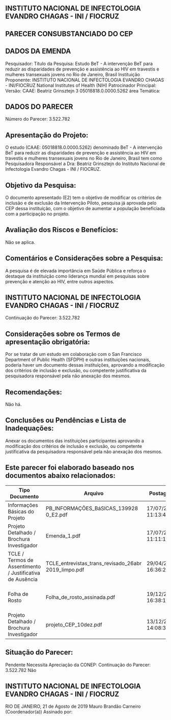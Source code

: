
## INSTITUTO NACIONAL DE INFECTOLOGIA EVANDRO CHAGAS - INI / FIOCRUZ

## PARECER CONSUBSTANCIADO DO CEP

## DADOS DA EMENDA
Pesquisador:
Título da Pesquisa: Estudo BeT - A intervenção BeT para reduzir as disparidades de prevenção e assistência ao HIV em travestis e mulheres transexuais jovens no Rio de Janeiro, Brasil
Instituição Proponente: INSTITUTO NACIONAL DE INFECTOLOGIA EVANDRO CHAGAS - INI/FIOCRUZ National Institutes of Health (NIH) Patrocinador Principal:
Versão:
CAAE:
Beatriz Grinsztejn
3
05018818.0.0000.5262
área Temática:

## DADOS DO PARECER
Número do Parecer:
3.522.782

## Apresentação do Projeto:
O estudo (CAAE: 05018818.0.0000.5262) denominado BeT - A intervenção BeT para reduzir as disparidades de prevenção e assistência ao HIV em travestis e mulheres transexuais jovens no Rio de Janeiro, Brasil tem como Pesquisadora Responsável a Dra: Beatriz Grinsztejn do Instituto Nacional de Infectologia Evandro Chagas - INI / FIOCRUZ.

## Objetivo da Pesquisa:
O documento apresentado (E2) tem o objetivo de modificar os critérios de inclusão e de exclusão da Intervenção Piloto, pesquisa já aprovada pelo CEP dessa instituição, com o objetivo de aumentar a população beneficiada com a participação no projeto.

## Avaliação dos Riscos e Benefícios:
Não se aplica.

## Comentários e Considerações sobre a Pesquisa:
A pesquisa é de elevada importância em Saúde Pública e reforça o destaque da instituição como liderança mundial em pesquisas sobre prevenção e atenção ao HIV, entre outros aspectos.

## INSTITUTO NACIONAL DE INFECTOLOGIA EVANDRO CHAGAS - INI / FIOCRUZ
Continuação do Parecer: 3.522.782

## Considerações sobre os Termos de apresentação obrigatória:
Por se tratar de um estudo em colaboração com o San Francisco Department of Public Health (SFDPH) e outras instituições nacionais, poderia haver um documento dessas instituições, aprovando a modificação dos critérios de inclusão e exclusão, ou competente justificativa da pesquisadora responsável pela não anexação dos mesmos.

## Recomendações:
Não há.

## Conclusões ou Pendências e Lista de Inadequações:
Anexar os documentos das instituições participantes aprovando a modificação dos critérios de inclusão e exclusão, ou competente justificativa da pesquisadora responsável pela não anexação dos mesmos.

## Este parecer foi elaborado baseado nos documentos abaixo relacionados:
| Tipo Documento                                            | Arquivo                                              | Postagem            | Autor                             | Situação   |
|-----------------------------------------------------------|------------------------------------------------------|---------------------|-----------------------------------|------------|
| Informações Básicas do Projeto                            | PB_INFORMAÇÕES_BáSICAS_139928 0_E2.pdf               | 17/07/2019 11:13:41 |                                   | Aceito     |
| Projeto Detalhado / Brochura Investigador                 | Emenda_1.pdf                                         | 17/07/2019 11:11:18 | Marcella Feitosa da Silva Barboza | Aceito     |
| TCLE / Termos de Assentimento / Justificativa de Ausência | TCLE_entrevistas_trans_revisado_26abr 2019_limpo.pdf | 29/04/2019 16:36:25 | Beatriz Grinsztejn                | Aceito     |
| Folha de Rosto                                            | Folha_de_rosto_assinada.pdf                          | 19/12/2018 16:38:19 | Marcella Feitosa da Silva Barboza | Aceito     |
| Projeto Detalhado / Brochura Investigador                 | projeto_CEP_10dez.pdf                                | 13/12/2018 14:08:31 | Beatriz Grinsztejn                | Aceito     |

## Situação do Parecer:
Pendente
Necessita Apreciação da CONEP:
Continuação do Parecer: 3.522.782
Não

## INSTITUTO NACIONAL DE INFECTOLOGIA EVANDRO CHAGAS - INI / FIOCRUZ
RIO DE JANEIRO, 21 de Agosto de 2019
Mauro Brandão Carneiro (Coordenador(a)) Assinado por:
